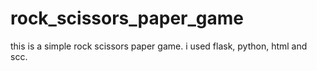 # rock_scissors_paper_game
this is a simple rock scissors paper game.
i used flask, python, html and scc.
